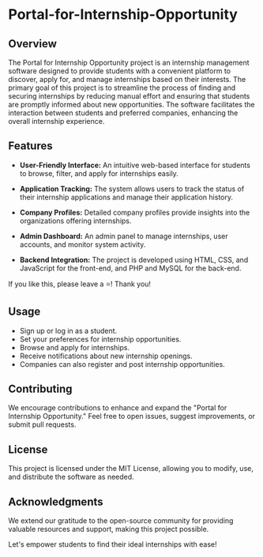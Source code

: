 # Portal-for-Internship-Opportunity

## Overview

The Portal for Internship Opportunity project is an internship management software designed to provide students with a convenient platform to discover, apply for, and manage internships based on their interests. The primary goal of this project is to streamline the process of finding and securing internships by reducing manual effort and ensuring that students are promptly informed about new opportunities. The software facilitates the interaction between students and preferred companies, enhancing the overall internship experience.

## Features

- **User-Friendly Interface:** An intuitive web-based interface for students to browse, filter, and apply for internships easily.

- **Application Tracking:** The system allows users to track the status of their internship applications and manage their application history.

- **Company Profiles:** Detailed company profiles provide insights into the organizations offering internships.

- **Admin Dashboard:** An admin panel to manage internships, user accounts, and monitor system activity.

- **Backend Integration:** The project is developed using HTML, CSS, and JavaScript for the front-end, and PHP and MySQL for the back-end.

If you like this, please leave a ⭐! Thank you!

## Usage

* Sign up or log in as a student.
* Set your preferences for internship opportunities.
* Browse and apply for internships.
* Receive notifications about new internship openings.
* Companies can also register and post internship opportunities.

## Contributing

We encourage contributions to enhance and expand the "Portal for Internship Opportunity." Feel free to open issues, suggest improvements, or submit pull requests.

## License
This project is licensed under the MIT License, allowing you to modify, use, and distribute the software as needed.

## Acknowledgments

We extend our gratitude to the open-source community for providing valuable resources and support, making this project possible.

Let's empower students to find their ideal internships with ease!